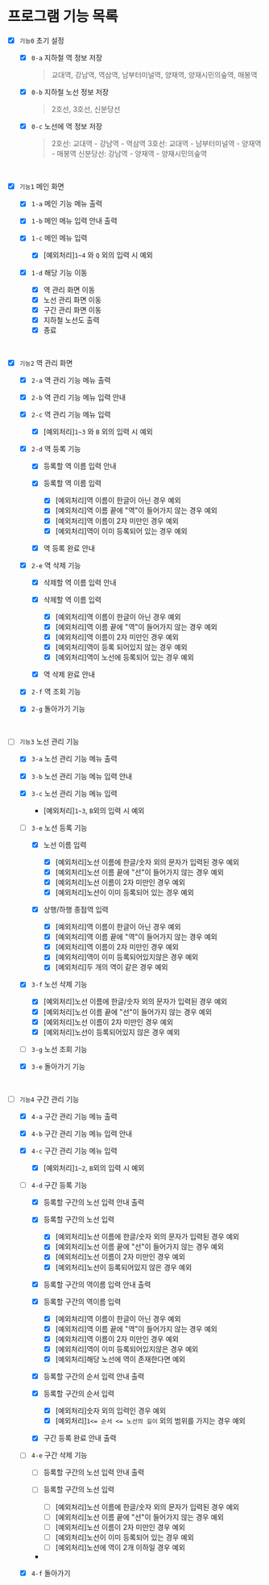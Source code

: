 
# 프로그램 기능 목록

- [x] `기능0` 초기 설정

  - [x] `0-a` 지하철 역 정보 저장
    
    > 교대역, 강남역, 역삼역, 남부터미널역, 양재역, 양재시민의숲역, 매봉역
    
  - [x] `0-b` 지하철 노선 정보 저장
    
    > 2호선, 3호선, 신분당선
    
  - [x] `0-c` 노선에 역 정보 저장
    
    > 2호선: 교대역 - 강남역 - 역삼역 
    > 3호선: 교대역 - 남부터미널역 - 양재역 - 매봉역
    > 신분당선: 강남역 - 양재역 - 양재시민의숲역
    
<br>

- [x] `기능1` 메인 화면

    - [x] `1-a` 메인 기능 메뉴 출력
    - [x] `1-b` 메인 메뉴 입력 안내 출력
    - [x] `1-c` 메인 메뉴 입력
          
        - [x] [예외처리]`1~4` 와 `Q` 외의 입력 시 예외

    - [x] `1-d` 해당 기능 이동 
      
        - [x] 역 관리 화면 이동
        - [x] 노선 관리 화면 이동
        - [x] 구간 관리 화면 이동
        - [x] 지하철 노선도 출력
        - [x] 종료

<br>

- [x] `기능2` 역 관리 화면

    - [x] `2-a` 역 관리 기능 메뉴 출력
    - [x] `2-b` 역 관리 기능 메뉴 입력 안내 
    - [x] `2-c` 역 관리 기능 메뉴 입력

        - [x] [예외처리]`1~3` 와 `B` 외의 입력 시 예외
    
    - [x] `2-d` 역 등록 기능

        - [x] 등록할 역 이름 입력 안내
        - [x] 등록할 역 이름 입력
          
            - [x] [예외처리]역 이름이 한글이 아닌 경우 예외
            - [x] [예외처리]역 이름 끝에 "역"이 들어가지 않는 경우 예외
            - [x] [예외처리]역 이름이 2자 미만인 경우 예외
            - [x] [예외처리]역이 이미 등록되어 있는 경우 예외
    
        - [x] 역 등록 완료 안내

    - [x] `2-e` 역 삭제 기능

        - [x] 삭제할 역 이름 입력 안내
        - [x] 삭제할 역 이름 입력

            - [x] [예외처리]역 이름이 한글이 아닌 경우 예외
            - [x] [예외처리]역 이름 끝에 "역"이 들어가지 않는 경우 예외
            - [x] [예외처리]역 이름이 2자 미만인 경우 예외
            - [x] [예외처리]역이 등록 되어있지 않는 경우 예외
            - [x] [예외처리]역이 노선에 등록되어 있는 경우 예외

        - [x] 역 삭제 완료 안내

    - [x] `2-f` 역 조회 기능
    - [x] `2-g` 돌아가기 기능
    
<br>

- [ ] `기능3` 노선 관리 기능

    - [x] `3-a` 노선 관리 기능 메뉴 출력
    - [x] `3-b` 노선 관리 기능 메뉴 입력 안내 
    - [x] `3-c` 노선 관리 기능 메뉴 입력
        
        - [예외처리]`1~3`, `B`외의 입력 시 예외
      
    - [ ] `3-e` 노선 등록 기능
    
        - [x] 노선 이름 입력
      
            - [x] [예외처리]노선 이름에 한글/숫자 외의 문자가 입력된 경우 예외
            - [x] [예외처리]노선 이름 끝에 "선"이 들어가지 않는 경우 예외
            - [x] [예외처리]노선 이름이 2자 미만인 경우 예외
            - [x] [예외처리]노선이 이미 등록되어 있는 경우 예외
    
        - [x] 상행/하행 종점역 입력

            - [x] [예외처리]역 이름이 한글이 아닌 경우 예외
            - [x] [예외처리]역 이름 끝에 "역"이 들어가지 않는 경우 예외
            - [x] [예외처리]역 이름이 2자 미만인 경우 예외
            - [x] [예외처리]역이 이미 등록되어있지않은 경우 예외
            - [x] [예외처리]두 개의 역이 같은 경우 예외
      
    - [x] `3-f` 노선 삭제 기능

        - [x] [예외처리]노선 이름에 한글/숫자 외의 문자가 입력된 경우 예외
        - [x] [예외처리]노선 이름 끝에 "선"이 들어가지 않는 경우 예외
        - [x] [예외처리]노선 이름이 2자 미만인 경우 예외
        - [x] [예외처리]노선이 등록되어있지 않은 경우 예외

    - [ ] `3-g` 노선 조회 기능
    - [x] `3-e` 돌아가기 기능
    
<br>

- [ ] `기능4` 구간 관리 기능

    - [x] `4-a` 구간 관리 기능 메뉴 출력
    - [x] `4-b` 구간 관리 기능 메뉴 입력 안내
    - [x] `4-c` 구간 관리 기능 메뉴 입력

        - [x] [예외처리]`1~2`, `B`외의 입력 시 예외
    
    - [ ] `4-d` 구간 등록 기능
    
        - [x] 등록할 구간의 노선 입력 안내 출력
        - [x] 등록할 구간의 노선 입력

          - [x] [예외처리]노선 이름에 한글/숫자 외의 문자가 입력된 경우 예외
          - [x] [예외처리]노선 이름 끝에 "선"이 들어가지 않는 경우 예외
          - [x] [예외처리]노선 이름이 2자 미만인 경우 예외
          - [x] [예외처리]노선이 등록되어있지 않은 경우 예외

        - [x] 등록할 구간의 역이름 입력 안내 출력
        - [x] 등록할 구간의 역이름 입력
            
          - [x] [예외처리]역 이름이 한글이 아닌 경우 예외
          - [x] [예외처리]역 이름 끝에 "역"이 들어가지 않는 경우 예외
          - [x] [예외처리]역 이름이 2자 미만인 경우 예외
          - [x] [예외처리]역이 이미 등록되어있지않은 경우 예외
          - [x] [예외처리]해당 노선에 역이 존재한다면 예외

        - [x] 등록할 구간의 순서 입력 안내 출력
        - [x] 등록할 구간의 순서 입력
    
          - [x] [예외처리]숫자 외의 입력인 경우 예외
          - [x] [예외처리]`1<= 순서 <= 노선의 길이` 외의 범위를 가지는 경우 예외
        
        - [x] 구간 등록 완료 안내 출력
      
    - [ ] `4-e` 구간 삭제 기능

        - [ ] 등록할 구간의 노선 입력 안내 출력
        - [ ] 등록할 구간의 노선 입력

            - [ ] [예외처리]노선 이름에 한글/숫자 외의 문자가 입력된 경우 예외
            - [ ] [예외처리]노선 이름 끝에 "선"이 들어가지 않는 경우 예외
            - [ ] [예외처리]노선 이름이 2자 미만인 경우 예외
            - [ ] [예외처리]노선이 이미 등록되어 있는 경우 예외
            - [ ] [예외처리]노선에 역이 2개 이하일 경우 예외
        
        - 

    - [x] `4-f` 돌아가기
    
<br>